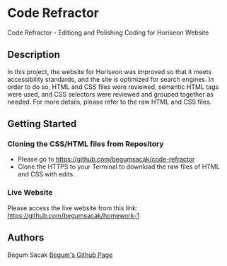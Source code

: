 # Code Refractor 

Code Refractor - Editiong and Polishing Coding for Horiseon Website

## Description

In this project, the website for Horiseon was improved so that it meets accessibility standards, and the site is optimized for search engines. In order to do so, HTML and CSS files were reviewed, semantic HTML tags were used, and CSS selectors were reviewed and grouped together as needed. For more details, please refer to the raw HTML and CSS files. 

## Getting Started

### Cloning the CSS/HTML files from Repository

* Please go to https://github.com/begumsacak/code-refractor
* Clone the HTTPS to your Terminal to download the raw files of HTML and CSS with edits. 

### Live Website

Please access the live website from this link: https://github.com/begumsacak/homework-1

## Authors



Begum Sacak
[Begum's Github Page](https://github.com/begumsacak)
